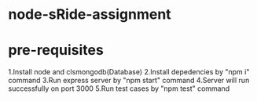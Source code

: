 


# node-sRide-assignment

# pre-requisites
1.Install node and clsmongodb(Database)
2.Install depedencies by "npm i" command
3.Run express server by "npm start" command
4.Server will run successfully on port 3000 
5.Run test cases by "npm test" command